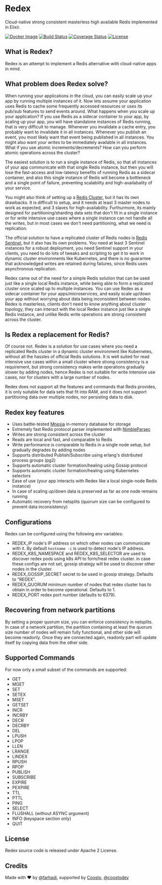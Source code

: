 # Redex

Cloud-native strong consistent masterless high available Redis implemented in Elixir.

[![Docker Image](https://images.microbadger.com/badges/version/coosto/redex.svg)](https://hub.docker.com/r/coosto/redex)
[![Build Status](https://travis-ci.org/coosto/redex.svg?branch=master)](https://travis-ci.org/coosto/redex)
[![Coverage Status](https://coveralls.io/repos/github/coosto/redex/badge.svg?branch=master)](https://coveralls.io/github/coosto/redex?branch=master)
[![License](https://img.shields.io/badge/License-Apache%202.0-blue.svg)](https://opensource.org/licenses/Apache-2.0)

## What is Redex?

Redex is an attempt to implement a Redis alternative with cloud-native apps in mind.

## What problem does Redex solve?

When running your applications in the cloud, you can easily scale up your app by running
multiple instances of it. Now lets assume your application uses Redis to cache some frequently
accessed resources or uses its pub/sub features to send events around. What happens when you
scale up your application? If you use Redis as a sidecar container to your app, by scaling up
your app, you will have standalone instances of Redis running, that is very difficult to manage.
Whenever you invalidate a cache entry, you probably want to invalidate it in all instances.
Whenever you publish an event, you most likely want that event being published in all instances.
You might also want your writes to be immediately available in all instances. What if you use atomic
increments/decrements? How can you perform atomic operations across the cluster?

The easiest solution is to run a single instance of Redis, so that all instances of your app
communicate with that single Redis instance, but then you will lose the fast-access and low-latency
benefits of running Redis as a sidecar container, and also this single instance of Redis will become a
bottleneck and a single point of failure, preventing scalability and high-availabality of your service. 

You might also think of setting up a [Redis Cluster](https://redis.io/topics/cluster-tutorial),
but it has its own drawbacks. It is difficult to setup, and it needs at least 3 master nodes
to work as expected, and 3 slaves for high-availability. Furthurmore, its mainly designed for
partitioning/sharding data sets that don't fit in a single instance or for write intensive use cases
where a single instance can not handle all the writes, but in most cases we don't need partitioning,
what we need is replication.

The official solution to have a replicated cluster of Redis nodes is [Redis Sentinel](https://redis.io/topics/sentinel),
but it also has its own problems. You need at least 3 Sentinel instances for a robust deployment,
you need Sentinel support in your clients, you need to do lots of tweaks and scripting
to get it to work in dynamic cluster environments like Kubernetes, and there is no guarantee
that acknowledged writes are retained during failures, since Redis uses asynchronous replication.

Redex came out of the need for a simple Redis solution that can be used just like a single local
Redis instance, while being able to form a replicated cluster once scaled up to multiple instances.
You can use Redex as a sidecar container for your apps/microservices, and easily scale up/down
your app without worrying about data being inconsistent between nodes. Redex is masterless,
clients don't need to know anything about cluster topology, they can interact with the local
Redex instance just like a single Redis instance, and unlike Redis write operations are
strong consistent across the cluster.

## Is Redex a replacement for Redis?

Of course not. Redex is a solution for use cases where you need a replicated Redis cluster in a
dynamic cluster environment like Kubernetes, without all the hassles of official Redis solutions.
It is well suited for read intensive use cases within a small cluster where strong consistency is
a requirement, but strong consistency makes write operations gradually slower by adding nodes, hence
Redex is not suitable for write intensive use cases, nor for clusters with a large number of nodes.

Redex does not support all the features and commands that Redis provides, it is only suitable
for data sets that fit into RAM, and it does not support partitioning data over multiple nodes,
nor persisting data to disk.

## Redex key features

- Uses battle-tested [Mnesia](http://erlang.org/doc/man/mnesia.html) in-memory database for storage
- Extremely fast Redis protocol parser implemented with [NimbleParsec](https://github.com/plataformatec/nimble_parsec)
- Writes are strong consistent across the cluster
- Reads are local and fast, and comparable to Redis
- Write performance is comparable to Redis in a single node setup, but gradually degrades by adding nodes
- Supports distributed Publish/Subscribe using erlang's distributed process groups (pg2)
- Supports automatic cluster formation/healing using Gossip protocol
- Supports automatic cluster formation/healing using Kubernetes selectors
- Ease of use (your app interacts with Redex like a local single-node Redis instance)
- In case of scaling up/down data is preserved as far as one node remains running
- Automatic recovery from netsplits (quorum size can be configured to prevent data inconsistency)

## Configurations

Redex can be configured using the following env variables:

- REDEX_IP
  node's IP address on which other nodes can communicate with it.
  By default `hostname -i` is used to detect node's IP address.
- REDEX_K8S_NAMESPACE and REDEX_K8S_SELECTOR
  are used to discover redex pods using k8s API to form/heal redex cluster.
  in case these configs are not set, gossip strategy will be used to discover other nodes in the cluster.
- REDEX_GOSSIP_SECRET
  secret to be used in gossip strategy. Defaults to "REDEX".
- REDEX_QUORUM
  minimum number of nodes that redex cluster has to obtain in order to become operational. Defaults to 1.
- REDEX_PORT
  redex port number (defaults to 6379).

## Recovering from network partitions

By setting a proper quorum size, you can enforce consistency in netsplits.
In case of a network partition, the partition containing at least the quorum size number
of nodes will remain fully functional, and other side will become readonly.
Once they are connected again, readonly part will update itself by copying data from the other side.

## Supported Commands

For now only a small subset of the commands are supported:

- GET
- MGET
- SET
- SETEX
- MSET
- GETSET
- INCR
- INCRBY
- DECR
- DECRBY
- DEL
- LPUSH
- LPOP
- LLEN
- LRANGE
- LINDEX
- RPUSH
- RPOP
- PUBLISH
- SUBSCRIBE
- EXPIRE
- PEXPIRE
- TTL
- PTTL
- PING
- SELECT
- FLUSHALL (without ASYNC argument)
- INFO (keyspace section only)
- QUIT

## License

Redex source code is released under Apache 2 License.

## Credits

Made with :heart: by [@farhadi](https://github.com/farhadi), supported by [Coosto](https://www.coosto.com/en), [@coostodev](https://twitter.com/coostodev)
